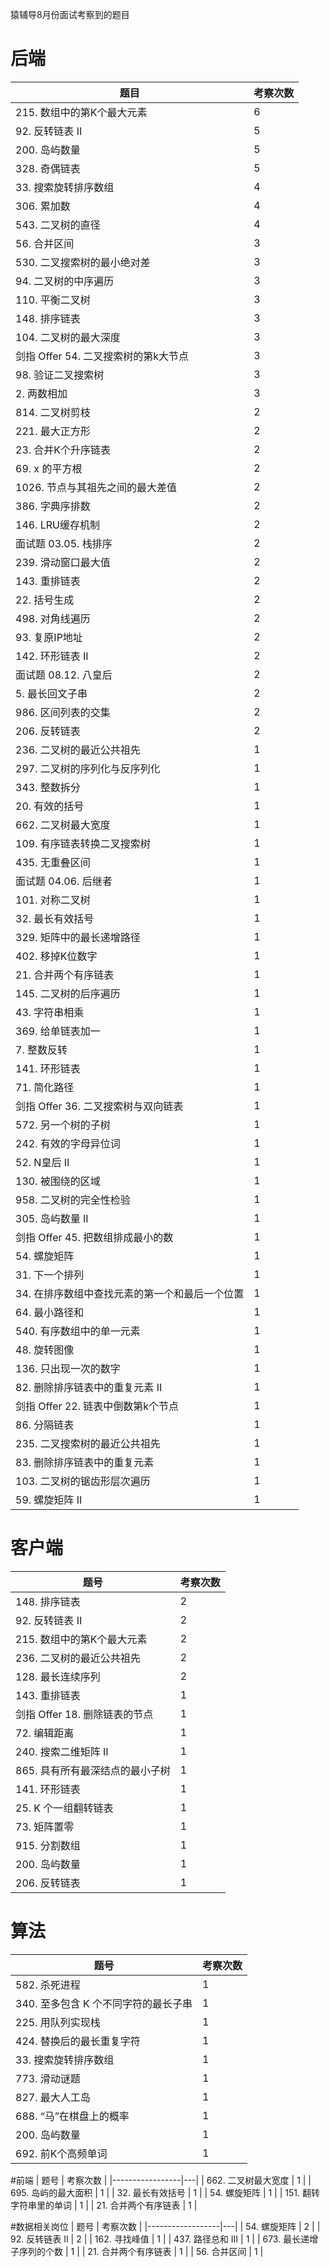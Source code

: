 猿辅导8月份面试考察到的题目
# 后端
| 题目          | 考察次数 |
|----------------------------|---|
| 215\. 数组中的第K个最大元素          | 6 |
| 92\. 反转链表 II               | 5 |
| 200\. 岛屿数量                 | 5 |
| 328\. 奇偶链表                 | 5 |
| 33\. 搜索旋转排序数组              | 4 |
| 306\. 累加数                  | 4 |
| 543\. 二叉树的直径               | 4 |
| 56\. 合并区间                  | 3 |
| 530\. 二叉搜索树的最小绝对差          | 3 |
| 94\. 二叉树的中序遍历              | 3 |
| 110\. 平衡二叉树                | 3 |
| 148\. 排序链表                 | 3 |
| 104\. 二叉树的最大深度             | 3 |
| 剑指 Offer 54\. 二叉搜索树的第k大节点  | 3 |
| 98\. 验证二叉搜索树               | 3 |
| 2\. 两数相加                   | 3 |
| 814\. 二叉树剪枝                | 2 |
| 221\. 最大正方形                | 2 |
| 23\. 合并K个升序链表              | 2 |
| 69\. x 的平方根                | 2 |
| 1026\. 节点与其祖先之间的最大差值       | 2 |
| 386\. 字典序排数                | 2 |
| 146\. LRU缓存机制              | 2 |
| 面试题 03\.05\. 栈排序           | 2 |
| 239\. 滑动窗口最大值              | 2 |
| 143\. 重排链表                 | 2 |
| 22\. 括号生成                  | 2 |
| 498\. 对角线遍历                | 2 |
| 93\. 复原IP地址                | 2 |
| 142\. 环形链表 II              | 2 |
| 面试题 08\.12\. 八皇后           | 2 |
| 5\. 最长回文子串                 | 2 |
| 986\. 区间列表的交集              | 2 |
| 206\. 反转链表                 | 2 |
| 236\. 二叉树的最近公共祖先           | 1 |
| 297\. 二叉树的序列化与反序列化         | 1 |
| 343\. 整数拆分                 | 1 |
| 20\. 有效的括号                 | 1 |
| 662\. 二叉树最大宽度              | 1 |
| 109\. 有序链表转换二叉搜索树          | 1 |
| 435\. 无重叠区间                | 1 |
| 面试题 04\.06\. 后继者           | 1 |
| 101\. 对称二叉树                | 1 |
| 32\. 最长有效括号                | 1 |
| 329\. 矩阵中的最长递增路径           | 1 |
| 402\. 移掉K位数字               | 1 |
| 21\. 合并两个有序链表              | 1 |
| 145\. 二叉树的后序遍历             | 1 |
| 43\. 字符串相乘                 | 1 |
| 369\. 给单链表加一               | 1 |
| 7\. 整数反转                   | 1 |
| 141\. 环形链表                 | 1 |
| 71\. 简化路径                  | 1 |
| 剑指 Offer 36\. 二叉搜索树与双向链表   | 1 |
| 572\. 另一个树的子树              | 1 |
| 242\. 有效的字母异位词             | 1 |
| 52\. N皇后 II                | 1 |
| 130\. 被围绕的区域               | 1 |
| 958\. 二叉树的完全性检验            | 1 |
| 305\. 岛屿数量 II              | 1 |
| 剑指 Offer 45\. 把数组排成最小的数    | 1 |
| 54\. 螺旋矩阵                  | 1 |
| 31\. 下一个排列                 | 1 |
| 34\. 在排序数组中查找元素的第一个和最后一个位置 | 1 |
| 64\. 最小路径和                 | 1 |
| 540\. 有序数组中的单一元素           | 1 |
| 48\. 旋转图像                  | 1 |
| 136\. 只出现一次的数字             | 1 |
| 82\. 删除排序链表中的重复元素 II       | 1 |
| 剑指 Offer 22\. 链表中倒数第k个节点   | 1 |
| 86\. 分隔链表                  | 1 |
| 235\. 二叉搜索树的最近公共祖先         | 1 |
| 83\. 删除排序链表中的重复元素          | 1 |
| 103\. 二叉树的锯齿形层次遍历          | 1 |
| 59\. 螺旋矩阵 II               | 1 |

# 客户端
| 题号           | 考察次数 |
|-----------------------|---|
| 148\. 排序链表            | 2 |
| 92\. 反转链表 II          | 2 |
| 215\. 数组中的第K个最大元素     | 2 |
| 236\. 二叉树的最近公共祖先      | 2 |
| 128\. 最长连续序列          | 2 |
| 143\. 重排链表            | 1 |
| 剑指 Offer 18\. 删除链表的节点 | 1 |
| 72\. 编辑距离             | 1 |
| 240\. 搜索二维矩阵 II       | 1 |
| 865\. 具有所有最深结点的最小子树   | 1 |
| 141\. 环形链表            | 1 |
| 25\. K 个一组翻转链表        | 1 |
| 73\. 矩阵置零             | 1 |
| 915\. 分割数组            | 1 |
| 200\. 岛屿数量            | 1 |
| 206\. 反转链表            | 1 |

# 算法
| 题号             | 考察次数 |
|-------------------------|---|
| 582\. 杀死进程              | 1 |
| 340\. 至多包含 K 个不同字符的最长子串 | 1 |
| 225\. 用队列实现栈            | 1 |
| 424\. 替换后的最长重复字符        | 1 |
| 33\. 搜索旋转排序数组           | 1 |
| 773\. 滑动谜题              | 1 |
| 827\. 最大人工岛             | 1 |
| 688\. “马”在棋盘上的概率        | 1 |
| 200\. 岛屿数量              | 1 |
| 692\. 前K个高频单词           | 1 |

#前端
| 题号  | 考察次数 |
|-----------------|---|
| 662\. 二叉树最大宽度   | 1 |
| 695\. 岛屿的最大面积   | 1 |
| 32\. 最长有效括号     | 1 |
| 54\. 螺旋矩阵       | 1 |
| 151\. 翻转字符串里的单词 | 1 |
| 21\. 合并两个有序链表   | 1 |

#数据相关岗位
| 题号        | 考察次数 |
|------------------|---|
| 54\. 螺旋矩阵        | 2 |
| 92\. 反转链表 II     | 2 |
| 162\. 寻找峰值       | 1 |
| 437\. 路径总和 III   | 1 |
| 673\. 最长递增子序列的个数 | 1 |
| 21\. 合并两个有序链表    | 1 |
| 56\. 合并区间        | 1 |




